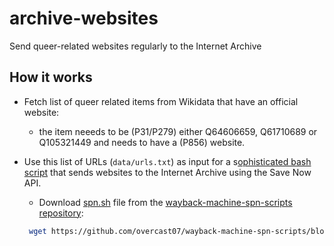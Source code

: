 # archive-websites
Send queer-related websites regularly to the Internet Archive


## How it works

- Fetch list of queer related items from Wikidata that have an official website:
  - the item neeeds to be (P31/P279) either Q64606659, Q61710689 or Q105321449 and needs to have a (P856) website.
  
- Use this list of URLs (`data/urls.txt`) as input for a s[ophisticated bash script](https://github.com/overcast07/wayback-machine-spn-scripts) that sends websites to the Internet Archive using the Save Now API. 
  - Download  [spn.sh](https://github.com/overcast07/wayback-machine-spn-scripts/blob/main/spn.sh) file from the [wayback-machine-spn-scripts repository](https://github.com/overcast07/wayback-machine-spn-scripts): 
  ```bash
   wget https://github.com/overcast07/wayback-machine-spn-scripts/blob/main/spn.sh
   ``````